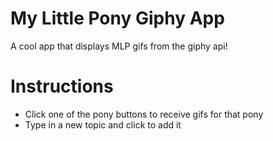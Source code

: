 # My Little Pony Giphy App
A cool app that displays MLP gifs from the giphy api!

# Instructions
- Click one of the pony buttons to receive gifs for that pony  
- Type in a new topic and click to add it

